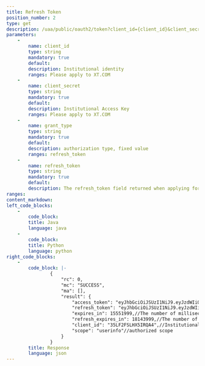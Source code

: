 ```yaml
---
title: Refresh Token
position_number: 2
type: get
description: /uaa/public/oauth2/token?client_id={client_id}&client_secret=${client_secret}&grant_type={grant_type}&code={code}
parameters:
    -
        name: client_id
        type: string
        mandatory: true
        default:
        description: Institutional identity
        ranges: Please apply to XT.COM
    -
        name: client_secret
        type: string
        mandatory: true
        default:
        description: Institutional Access Key
        ranges: Please apply to XT.COM
    -
        name: grant_type
        type: string
        mandatory: true
        default:
        description: authorization type, fixed value
        ranges: refresh_token
    -
        name: refresh_token
        type: string
        mandatory: true
        default:
        description: The refresh_token field returned when applying for token
ranges:
content_markdown:
left_code_blocks:
    -
        code_block:
        title: Java
        language: java
    -
        code_block:
        title: Python
        language: python
right_code_blocks:
    -
        code_block: |-
                {
                    "rc": 0,
                    "mc": "SUCCESS",
                    "ma": [],
                    "result": {
                        "access_token": "eyJhbGciOiJSUzI1NiJ9.eyJzdWIiOiIxIiwidXNlci1pZCI6MSwic2NvcGUiOiJ1c2VyaW5mbyIsImlzcyI6Inh0LmNvbSIsImV4cCI6MTY5MTU2MTA3NiwiY2xpZW50X2lkIjoiMzVMRjJGU0xIWDVJUlFBNCJ9.vkSTiFLcQuO0qJqdm21MfmoLKb38wwhsKPCJI3x1xmOxYouH5GtmcYglk0XRxPeOMVZ-6E6tM3HGn1yMQdqTgHOVeAbtLSBBIqyUh6y-8j_MF8GyBwcEaRK2hfWBNOHw06B-0jLO_mKEduUWZXYHjNiAN2jenbj7Ba6MX7rcENk",//token used to access the authorization interface
                        "refresh_token": "eyJhbGciOiJSUzI1NiJ9.eyJzdWIiOiIxIiwidXNlci1pZCI6MSwic2NvcGUiOiJ1c2VyaW5mbyIsImlzcyI6Inh0LmNvbSIsImV4cCI6MTY5NDE1MzA3NiwiY2xpZW50X2lkIjoiMzVMRjJGU0xIWDVJUlFBNCJ9.UIeGGDiiybfEUEPFAteN3TtCxz5PyZxGDIULaNJjO3mCck7s28nRpXWSxONMGYMXG03XxJVUJs5WfdpNEmKUmmoQQuy-UOCuvV7zLdFmwUHd5e5tDMA7mgTCxbCeyxYE4L8Vr8StEEhxwWbDFxG_-2wdNEgEIvlgg9bI87Qcy9s",//The token used to refresh the access token
                        "expires_in": 15551999,//The number of milliseconds before the access_token expires
                        "refresh_expires_in": 18143999,//The number of milliseconds before refresh_token expires
                        "client_id": "35LF2FSLHX5IRQA4",//Institutional identity
                        "scope": "userinfo"//authorized scope
                    }
                }
        title: Response
        language: json
---
```


